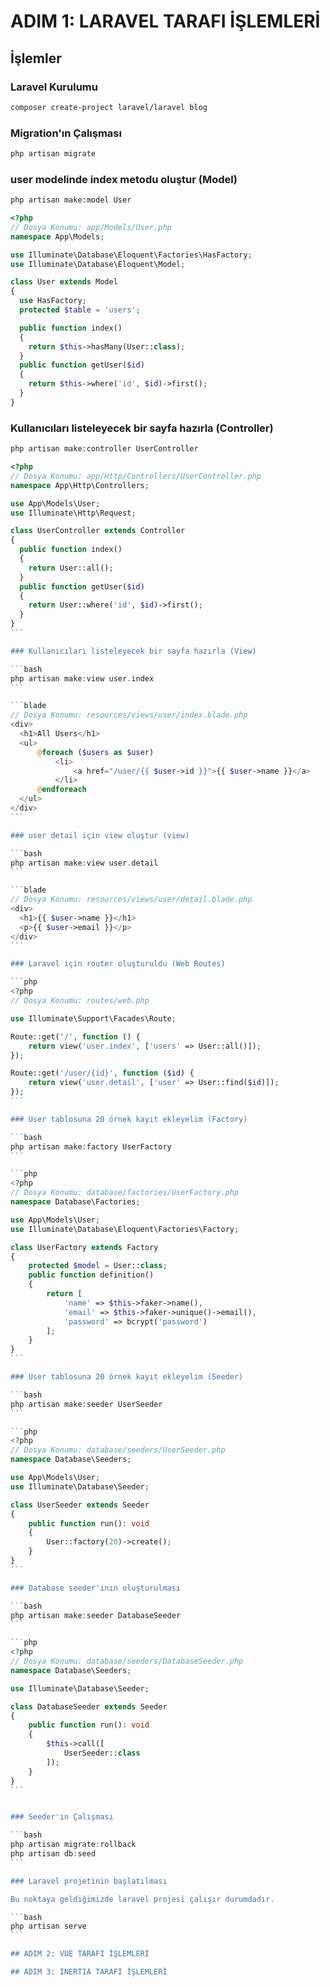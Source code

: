 # ADIM 1: LARAVEL TARAFI İŞLEMLERİ

## İşlemler

### Laravel Kurulumu

```bash
composer create-project laravel/laravel blog
```

### Migration'ın Çalışması

```bash
php artisan migrate
```

### user modelinde index metodu oluştur (Model)

```bash
php artisan make:model User
```

```php
<?php
// Dosya Konumu: app/Models/User.php
namespace App\Models;

use Illuminate\Database\Eloquent\Factories\HasFactory;
use Illuminate\Database\Eloquent\Model;

class User extends Model
{
  use HasFactory;
  protected $table = 'users';

  public function index()
  {
    return $this->hasMany(User::class);
  }
  public function getUser($id)
  {
    return $this->where('id', $id)->first();
  }
}
```

### Kullanıcıları listeleyecek bir sayfa hazırla (Controller)

```bash
php artisan make:controller UserController
```

````php
<?php
// Dosya Konumu: app/Http/Controllers/UserController.php
namespace App\Http\Controllers;

use App\Models\User;
use Illuminate\Http\Request;

class UserController extends Controller
{
  public function index()
  {
    return User::all();
  }
  public function getUser($id)
  {
    return User::where('id', $id)->first();
  }
}
```

### Kullanıcıları listeleyecek bir sayfa hazırla (View)

```bash
php artisan make:view user.index
```

```blade
// Dosya Konumu: resources/views/user/index.blade.php
<div>
  <h1>All Users</h1>
  <ul>
      @foreach ($users as $user)
          <li>
              <a href="/user/{{ $user->id }}">{{ $user->name }}</a>
          </li>
      @endforeach
  </ul>
</div>
```

### user detail için view oluştur (view)

```bash
php artisan make:view user.detail
```

```blade
// Dosya Konumu: resources/views/user/detail.blade.php
<div>
  <h1>{{ $user->name }}</h1>
  <p>{{ $user->email }}</p>
</div>
```

### Laravel için router oluşturuldu (Web Routes)

```php
<?php
// Dosya Konumu: routes/web.php

use Illuminate\Support\Facades\Route;

Route::get('/', function () {
    return view('user.index', ['users' => User::all()]);
});

Route::get('/user/{id}', function ($id) {
    return view('user.detail', ['user' => User::find($id)]);
});
```

### User tablosuna 20 örnek kayıt ekleyelim (Factory)

```bash
php artisan make:factory UserFactory
```

```php
<?php
// Dosya Konumu: database/factories/UserFactory.php
namespace Database\Factories;

use App\Models\User;
use Illuminate\Database\Eloquent\Factories\Factory;

class UserFactory extends Factory
{
    protected $model = User::class;
    public function definition()
    {
        return [
            'name' => $this->faker->name(),
            'email' => $this->faker->unique()->email(),
            'password' => bcrypt('password')
        ];
    }
}
```

### User tablosuna 20 örnek kayıt ekleyelim (Seeder)

```bash
php artisan make:seeder UserSeeder
```

```php
<?php
// Dosya Konumu: database/seeders/UserSeeder.php
namespace Database\Seeders;

use App\Models\User;
use Illuminate\Database\Seeder;

class UserSeeder extends Seeder
{
    public function run(): void
    {
        User::factory(20)->create();
    }
}
```

### Database seeder'ının oluşturulması

```bash
php artisan make:seeder DatabaseSeeder
```

```php
<?php
// Dosya Konumu: database/seeders/DatabaseSeeder.php
namespace Database\Seeders;

use Illuminate\Database\Seeder;

class DatabaseSeeder extends Seeder
{
    public function run(): void
    {
        $this->call([
            UserSeeder::class
        ]);
    }
}
```


### Seeder'ın Çalışması

```bash
php artisan migrate:rollback
php artisan db:seed
```

### Laravel projetinin başlatılması

Bu noktaya geldiğimizde laravel projesi çalışır durumdadır.

```bash
php artisan serve
```

## ADIM 2: VUE TARAFI İŞLEMLERİ

## ADIM 3: INERTIA TARAFI İŞLEMLERİ


````
